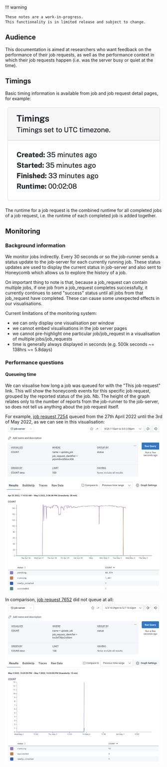 !!! warning

    These notes are a work-in-progress.
    This functionality is in limited release and subject to change. 

## Audience

This documentation is aimed at researchers who want feedback on the performance of their job requests, as well as the performance context in which their job requests happen (i.e. was the server busy or quiet at the time).

## Timings

Basic timing information is available from job and job request detail pages, for example:

![Timings for job request 8676](images/job_request_8676_timings.png)

The runtime for a job request is the combined runtime for all completed jobs of a job request, i.e. the runtime of each completed job is added together.

## Monitoring

### Background information

We monitor jobs indirectly. Every 30 seconds or so the job-runner sends a status update to the job-server for each currently running job. These status updates are used to display the current status in job-server and also sent to Honeycomb which allows us to explore the history of a job. 

On important thing to note is that, because a job_request can contain multiple jobs, if one job from a job_request completes successfully, it currently continues to send "success" status until all jobs from that job_request have completed. These can cause some unexpected effects in our visualisations.

Current limitations of the monitoring system:

* we can only display one visualisation per window
* we cannot embed visualisations in the job server pages
* we cannot pre-highlight one particular job/job_request in a visualisation of multiple jobs/job_requests
* time is generally always displayed in seconds (e.g. 500k seconds ~= 138hrs ~= 5.8days)


### Performance questions

#### Queueing time

We can visualise how long a job was queued for with the "This job request" link. This will show the honeycomb events for this specific job request, grouped by the reported status of the job. Nb. The height of the graph relates only to the number of reports from the job-runner to the job-server, so does not tell us anything about the job request itself.

For example, [job request 7254](https://jobs.opensafely.org/qmul/bmi-and-hba1c/bmi_and_hba1c/7254/) queued from the 27th April 2022 until the 3rd of May 2022, as we can see in this visualisation:
![Monitoring report for job request 7254](images/qmul_bmi-and-hba1c_bmi_and_hba1c_7254.png)

In comparison, [job request 7652](https://jobs.opensafely.org/university-of-nottingham/postopcovid/postopcovid/7652/) did not queue at all:
![Monitoring report for job request 7652](images/university-of-nottingham_postopcovid_postopcovid_7652.png)
